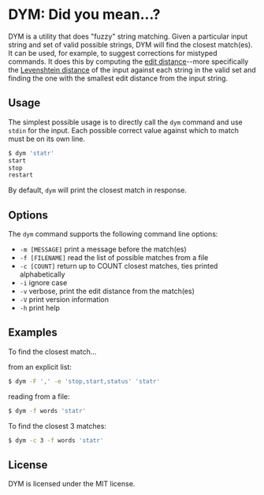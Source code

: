 # DYM: Did you mean...?

DYM is a utility that does "fuzzy" string matching. Given a particular input
string and set of valid possible strings, DYM will find the closest match(es).
It can be used, for example, to suggest corrections for mistyped commands. It
does this by computing the
[edit distance](https://en.wikipedia.org/wiki/Edit_distance)--more specifically
the [Levenshtein distance](https://en.wikipedia.org/wiki/Levenshtein_distance)
of the input against each string in the valid set and finding the one with the
smallest edit distance from the input string.

## Usage

The simplest possible usage is to directly call the `dym` command and use
`stdin` for the input. Each possible correct value against which to match must
be on its own line.

```sh
$ dym 'statr'
start
stop
restart
```

By default, `dym` will print the closest match in response.

## Options

The `dym` command supports the following command line options:

* `-m [MESSAGE]` print a message before the match(es)
* `-f [FILENAME]` read the list of possible matches from a file
* `-c [COUNT]` return up to COUNT closest matches, ties printed alphabetically
* `-i` ignore case
* `-v` verbose, print the edit distance from the match(es)
* `-V` print version information
* `-h` print help

## Examples

To find the closest match...

from an explicit list:
```sh
$ dym -F ',' -e 'stop,start,status' 'statr'
```

reading from a file:

```sh
$ dym -f words 'statr'
```

To find the closest 3 matches:
```sh
$ dym -c 3 -f words 'statr'
```

## License

DYM is licensed under the MIT license.
